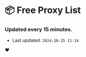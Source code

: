# :package: Free Proxy List
### Updated every 15 minutes.

- Last updated: `2024-10-25 11:14`

:heart:

